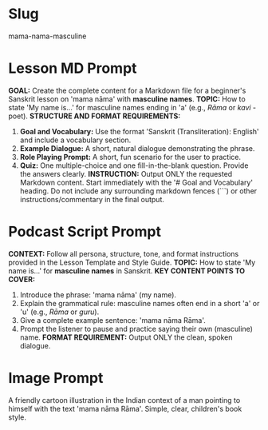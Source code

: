 # Slug
mama-nama-masculine

# Lesson MD Prompt
**GOAL:** Create the complete content for a Markdown file for a beginner's Sanskrit lesson on 'mama nāma' with **masculine names**.
**TOPIC:** How to state 'My name is...' for masculine names ending in 'a' (e.g., *Rāma* or *kavi* - poet).
**STRUCTURE AND FORMAT REQUIREMENTS:**
1.  **Goal and Vocabulary:** Use the format 'Sanskrit (Transliteration): English' and include a vocabulary section.
2.  **Example Dialogue:** A short, natural dialogue demonstrating the phrase.
3.  **Role Playing Prompt:** A short, fun scenario for the user to practice.
4.  **Quiz:** One multiple-choice and one fill-in-the-blank question. Provide the answers clearly.
**INSTRUCTION:** Output ONLY the requested Markdown content. Start immediately with the '# Goal and Vocabulary' heading. Do not include any surrounding markdown fences (```) or other instructions/commentary in the final output.

# Podcast Script Prompt
**CONTEXT:** Follow all persona, structure, tone, and format instructions provided in the Lesson Template and Style Guide.
**TOPIC:** How to state 'My name is...' for **masculine names** in Sanskrit.
**KEY CONTENT POINTS TO COVER:**
1.  Introduce the phrase: 'mama nāma' (my name).
2.  Explain the grammatical rule: masculine names often end in a short 'a' or 'u' (e.g., *Rāma* or *guru*).
3.  Give a complete example sentence: 'mama nāma Rāma'.
4.  Prompt the listener to pause and practice saying their own (masculine) name.
**FORMAT REQUIREMENT:** Output ONLY the clean, spoken dialogue.

# Image Prompt
A friendly cartoon illustration in the Indian context of a man pointing to himself with the text 'mama nāma Rāma'. Simple, clear, children's book style.